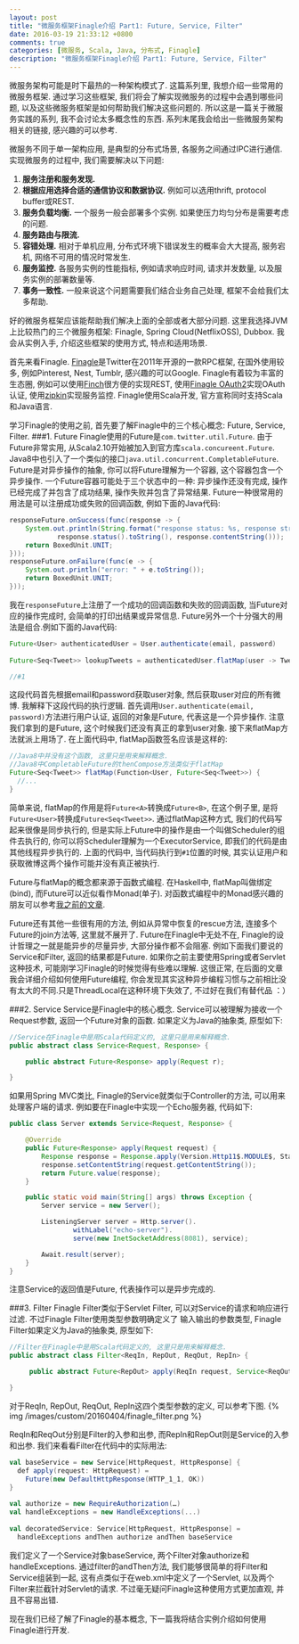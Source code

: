 ```yaml
---
layout: post
title: "微服务框架Finagle介绍 Part1: Future, Service, Filter"
date: 2016-03-19 21:33:12 +0800
comments: true
categories: [微服务, Scala, Java, 分布式, Finagle]
description: "微服务框架Finagle介绍 Part1: Future, Service, Filter"
---
```


微服务架构可能是时下最热的一种架构模式了. 这篇系列里, 我想介绍一些常用的微服务框架. 通过学习这些框架,
我们将会了解实现微服务的过程中会遇到哪些问题, 以及这些微服务框架是如何帮助我们解决这些问题的.
所以这是一篇关于微服务实践的系列, 我不会讨论太多概念性的东西. 系列末尾我会给出一些微服务架构相关的链接, 感兴趣的可以参考.

微服务不同于单一架构应用, 是典型的分布式场景, 各服务之间通过IPC进行通信. 实现微服务的过程中, 我们需要解决以下问题:  
1. **服务注册和服务发现.**  
2. **根据应用选择合适的通信协议和数据协议.** 例如可以选用thrift, protocol buffer或REST.  
3. **服务负载均衡.** 一个服务一般会部署多个实例. 如果使压力均匀分布是需要考虑的问题.  
4. **服务路由与限流.**  
5. **容错处理.** 相对于单机应用, 分布式环境下错误发生的概率会大大提高, 服务宕机, 网络不可用的情况时常发生.  
6. **服务监控.** 各服务实例的性能指标, 例如请求响应时间, 请求并发数量, 以及服务实例的部署数量等.  
7. **事务一致性.** 一般来说这个问题需要我们结合业务自己处理, 框架不会给我们太多帮助.

好的微服务框架应该能帮助我们解决上面的全部或者大部分问题. 这里我选择JVM上比较热门的三个微服务框架: Finagle,
  Spring Cloud(NetflixOSS), Dubbox. 我会从实例入手, 介绍这些框架的使用方式, 特点和适用场景.

首先来看Finagle.
[Finagle](http://twitter.github.io/finagle)是Twitter在2011年开源的一款RPC框架, 在国外使用较多,
例如Pinterest, Nest, Tumblr, 感兴趣的可以Google. Finagle有着较为丰富的生态圈, 例如可以使用[Finch](https://github.com/finagle/finch)很方便的实现REST, 使用[Finagle OAuth2](https://github.com/finagle/finagle-oauth2)实现OAuth认证, 使用[zipkin](http://twitter.github.io/zipkin/)实现服务监控. Finagle使用Scala开发, 官方宣称同时支持Scala和Java语言.

学习Finagle的使用之前, 首先要了解Finagle中的三个核心概念: Future, Service, Filter.
###1. Future
Finagle使用的Future是`com.twitter.util.Future`. 由于Future非常实用, 从Scala2.10开始被加入到官方库`scala.concureent.Future`. Java8中也引入了一个类似的接口`java.util.concurrent.CompletableFuture`.
Future是对异步操作的抽象, 你可以将Future理解为一个容器, 这个容器包含一个异步操作. 一个Future容器可能处于三个状态中的一种: 异步操作还没有完成, 操作已经完成了并包含了成功结果, 操作失败并包含了异常结果. Future一种很常用的用法是可以注册成功或失败的回调函数, 例如下面的Java代码:
```Java
responseFuture.onSuccess(func(response -> {
    System.out.println(String.format("response status: %s, response string: %s",
            response.status().toString(), response.contentString()));
    return BoxedUnit.UNIT;
}));
responseFuture.onFailure(func(e -> {
    System.out.println("error: " + e.toString());
    return BoxedUnit.UNIT;
}));
```
我在`responseFuture`上注册了一个成功的回调函数和失败的回调函数, 当Future对应的操作完成时, 会简单的打印出结果或异常信息.
Future另外一个十分强大的用法是组合.例如下面的Java代码:
```Java
Future<User> authenticatedUser = User.authenticate(email, password)
 
Future<Seq<Tweet>> lookupTweets = authenticatedUser.flatMap(user -> Tweet.findAllByUser(user))

//#1
```
这段代码首先根据email和password获取user对象, 然后获取user对应的所有微博. 我解释下这段代码的执行逻辑.
首先调用`User.authenticate(email, password)`方法进行用户认证, 返回的对象是Future<User>, 代表这是一个异步操作.
注意我们拿到的是Future<User>, 这个时候我们还没有真正的拿到user对象.
接下来flatMap方法就派上用场了. 在上面代码中, flatMap函数签名应该是这样的:
```Java
//Java8中并没有这个函数, 这里只是用来解释概念.
//Java8中CompletableFuture的thenCompose方法类似于flatMap
Future<Seq<Tweet>> flatMap(Function<User, Future<Seq<Tweet>>) {
  //...
}
```
简单来说, flatMap的作用是将`Future<A>`转换成`Future<B>`, 在这个例子里, 是将`Future<User>`转换成`Future<Seq<Tweet>>`.
通过flatMap这种方式, 我们的代码写起来很像是同步执行的, 但是实际上Future中的操作是由一个叫做Scheduler的组件去执行的,
你可以将Scheduler理解为一个ExecutorService, 即我们的代码是由其他线程异步执行的. 上面的代码中, 当代码执行到`#1`位置的时候, 其实认证用户和获取微博这两个操作可能并没有真正被执行.

Future与flatMap的概念都来源于函数式编程. 在Haskell中, flatMap叫做绑定(bind), 而Future可以近似看作Monad(单子). 对函数式编程中的Monad感兴趣的朋友可以参考[我之前的文章](http://skaka.me/blog/2015/12/19/functor-applicative-monad-scala-haskell/).

Future还有其他一些很有用的方法, 例如从异常中恢复的rescue方法, 连接多个Future的join方法等, 这里就不展开了.
Future在Finagle中无处不在, Finagle的设计哲理之一就是能异步的尽量异步, 大部分操作都不会阻塞.
例如下面我们要说的Service和Filter, 返回的结果都是Future. 如果你之前主要使用Spring或者Servlet这种技术, 可能刚学习Finagle的时候觉得有些难以理解. 这很正常, 在后面的文章我会详细介绍如何使用Future编程, 你会发现其实这种异步编程习惯与之前相比没有太大的不同.只是ThreadLocal在这种环境下失效了, 不过好在我们有替代品 ：）

###2. Service
Service是Finagle中的核心概念. Service可以被理解为接收一个Request参数, 返回一个Future对象的函数.
如果定义为Java的抽象类, 原型如下:
```Java
//Service在Finagle中是用Scala代码定义的, 这里只是用来解释概念.
public abstract class Service<Request, Response> {

    public abstract Future<Response> apply(Request r);

}
```
如果用Spring MVC类比, Finagle的Service就类似于Controller的方法, 可以用来处理客户端的请求.
例如要在Finagle中实现一个Echo服务器, 代码如下:
```Java
public class Server extends Service<Request, Response> {

    @Override
    public Future<Response> apply(Request request) {
        Response response = Response.apply(Version.Http11$.MODULE$, Status.Ok());
        response.setContentString(request.getContentString());
        return Future.value(response);
    }

    public static void main(String[] args) throws Exception {
        Server service = new Server();

        ListeningServer server = Http.server().
                withLabel("echo-server").
                serve(new InetSocketAddress(8081), service);

        Await.result(server);
    }
}
```
注意Service的返回值是Future, 代表操作可以是异步完成的.

###3. Filter
Finagle Filter类似于Servlet Filter, 可以对Service的请求和响应进行过滤. 不过Finagle Filter使用类型参数明确定义了
输入输出的参数类型, Finagle Filter如果定义为Java的抽象类, 原型如下:
```Java
//Filter在Finagle中是用Scala代码定义的, 这里只是用来解释概念.
public abstract class Filter<ReqIn, RepOut, ReqOut, RepIn> {

     public abstract Future<RepOut> apply(ReqIn request, Service<ReqOut, RepIn> service);

}
```
对于ReqIn, RepOut, ReqOut, RepIn这四个类型参数的定义, 可以参考下图.
{% img /images/custom/20160404/finagle_filter.png %}

ReqIn和ReqOut分别是Filter的入参和出参, 而RepIn和RepOut则是Service的入参和出参.
我们来看看Filter在代码中的实际用法:
```Scala
val baseService = new Service[HttpRequest, HttpResponse] {
  def apply(request: HttpRequest) =
    Future(new DefaultHttpResponse(HTTP_1_1, OK))
}
 
val authorize = new RequireAuthorization(…)
val handleExceptions = new HandleExceptions(...)
 
val decoratedService: Service[HttpRequest, HttpResponse] =
  handleExceptions andThen authorize andThen baseService
```
我们定义了一个Service对象baseService, 两个Filter对象authorize和handleExceptions.
通过filter的andThen方法, 我们能够很简单的将Filter和Service组装到一起,
这有点类似于在web.xml中定义了一个Servlet, 以及两个Filter来拦截针对Servlet的请求.
不过毫无疑问Finagle这种使用方式更加直观, 并且不容易出错.

现在我们已经了解了Finagle的基本概念, 下一篇我将结合实例介绍如何使用Finagle进行开发.
